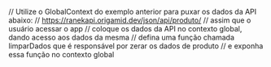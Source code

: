 // Utilize o GlobalContext do exemplo anterior para puxar os dados da API abaixo:
// https://ranekapi.origamid.dev/json/api/produto/
// assim que o usuário acessar o app
// coloque os dados da API no contexto global, dando acesso aos dados da mesma
// defina uma função chamada limparDados que é responsável por zerar os dados de produto
// e exponha essa função no contexto global